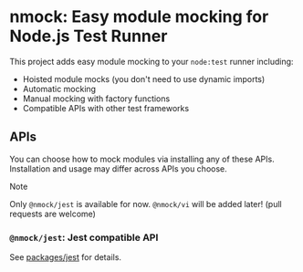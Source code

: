 # nmock: Easy module mocking for Node.js Test Runner

This project adds easy module mocking to your `node:test` runner including:

- Hoisted module mocks (you don't need to use dynamic imports)
- Automatic mocking
- Manual mocking with factory functions
- Compatible APIs with other test frameworks

## APIs

You can choose how to mock modules via installing any of these APIs.
Installation and usage may differ across APIs you choose.

> [!NOTE]
> Only `@nmock/jest` is available for now. `@nmock/vi` will be added later! (pull requests are welcome)

### `@nmock/jest`: Jest compatible API

See [packages/jest](./packages/jest) for details.
